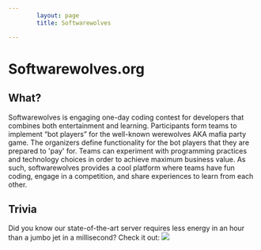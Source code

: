 ```yaml
---
        layout: page
        title: Softwarewolves

---
```


Softwarewolves.org
====

What?
---

Softwarewolves is engaging one-day coding contest for developers that combines both entertainment and learning. Participants form teams to implement “bot players” for the well-known werewolves AKA mafia party game. The organizers define functionality for the bot players that they are prepared to 'pay' for. Teams can experiment with programming practices and technology choices in order to achieve maximum business value. As such, softwarewolves provides a cool platform where teams have fun coding, engage in a competition, and share experiences to learn from each other.


Trivia
---
Did you know our state-of-the-art server requires less energy in an hour than a jumbo jet in a millisecond? Check it out: ![](https://raw.github.com/softwarewolves/softwarewolves.github.io/master/images/pi.jpg)
